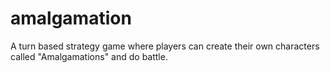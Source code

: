 # amalgamation
A turn based strategy game where players can create their own characters called "Amalgamations" and do battle.
